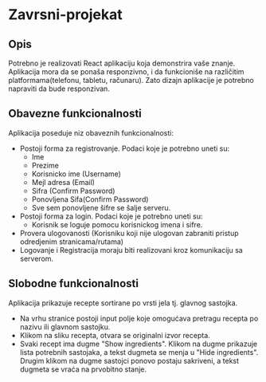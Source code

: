 # Zavrsni-projekat

## Opis

Potrebno je realizovati React aplikaciju koja demonstrira vaše znanje. Aplikacija mora da se ponaša responzivno, i da funkcioniše na različitim platformama(telefonu, tabletu, računaru). Zato dizajn aplikacije je potrebno napraviti da bude responzivan. 

## Obavezne funkcionalnosti

Aplikacija poseduje niz obaveznih funkcionalnosti:
* Postoji forma za registrovanje. Podaci koje je potrebno uneti su:
  * Ime
  * Prezime
  * Korisnicko ime (Username)
  * Mejl adresa (Email)
  * Sifra (Confirm Password)
  * Ponovljena Sifa(Confirm Password)
  * Sve sem ponovljene šifre se šalje serveru.
* Postoji forma za login. Podaci koje je potrebno uneti su:
  * Korisnik se loguje pomocu korisnickog imena i sifre.
* Provera ulogovanosti (Korisniku koji nije ulogovan zabraniti pristup odredjenim stranicama/rutama)
* Logovanje i Registracija moraju biti realizovani kroz komunikaciju sa serverom.

## Slobodne funkcionalnosti

Aplikacija prikazuje recepte sortirane po vrsti jela tj. glavnog sastojka. 
* Na vrhu stranice postoji input polje koje omogućava pretragu recepta po nazivu ili glavnom sastojku.
* Klikom na sliku recepta, otvara se originalni izvor recepta.
* Svaki recept ima dugme "Show ingredients". Klikom na dugme prikazuje lista potrebnih sastojaka, a tekst dugmeta se menja u "Hide ingredients". Drugim klikom na dugme sastojci ponovo postaju sakriveni, a tekst dugmeta se vraća na prvobitno stanje.
